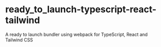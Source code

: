 # ready_to_launch-typescript-react-tailwind
A ready to launch bundler using webpack for TypeScript, React and Tailwind CSS
